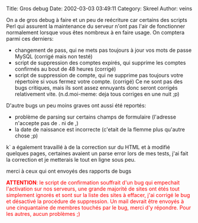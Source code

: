 Title: Gros debug
Date: 2002-03-03 03:49:11
Category: Skreel
Author: veins

On a de gros debug à faire et un peu de reécriture car certains des scripts Perl qui assurent la maintenance du serveur n'ont pas l'air de fonctionner normalement lorsque vous êtes nombreux à en faire usage.
On comptera parmi ces derniers:
- changement de pass, qui ne mets pas toujours à jour vos mots de passe MySQL (corrigé mais non testé)
- script de suppression des comptes expirés, qui supprime les comptes confirmés au bout de 48 heures (corrigé)
- script de suppression de compte, qui ne supprime pas toujours votre répertoire si vous fermez votre compte. (corrigé)
Ce ne sont pas des bugs critiques, mais ils sont assez ennuyants donc seront corrigés relativement vite. (n.d.moi-meme: deja tous corriges en une nuit ;p)

D'autre bugs un peu moins graves ont aussi été reportés:
- problème de parsing sur certains champs de formulaire (l'adresse n'accepte pas de . ni de ,)
- la date de naissance est incorrecte (c'etait de la flemme plus qu'autre chose ;p)

k` a également travaillé à de la correction sur du HTML et à modifié quelques pages, certaines avaient un parse error lors de mes tests, j'ai fait la correction et je metterais le tout en ligne sous peu.

merci à ceux qui ont envoyés des rapports de bugs

<FONT COLOR="red"><B>ATTENTION</B>: le script de confirmation souffrait d'un bug qui empechait l'activation sur nos serveurs, une grande majorité de sites ont étés tout simplement ignorés et sont sur la liste des sites à effacer, j'ai corrigé le bug et désactivé la procédure de suppression. Un mail devrait être envoyés à une cinquantaine de membres touchés par le bug, merci d'y répondre. Pour les autres, aucun problèmes  ;)</FONT>